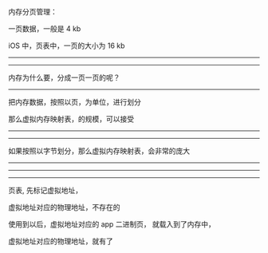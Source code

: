 内存分页管理：

一页数据，一般是 4 kb


iOS 中，页表中，一页的大小为 16 kb




<hr>

<hr>


内存为什么要，分成一页一页的呢？



<hr>


把内存数据，按照以页，为单位，进行划分


那么虚拟内存映射表，的规模，可以接受




<hr>

<hr>

如果按照以字节划分，那么虚拟内存映射表，会非常的庞大



<hr>



<hr>


<hr>





页表, 先标记虚拟地址，

虚拟地址对应的物理地址，不存在的


使用到以后，虚拟地址对应的 app 二进制页，
就载入到了内存中，

虚拟地址对应的物理地址，就有了